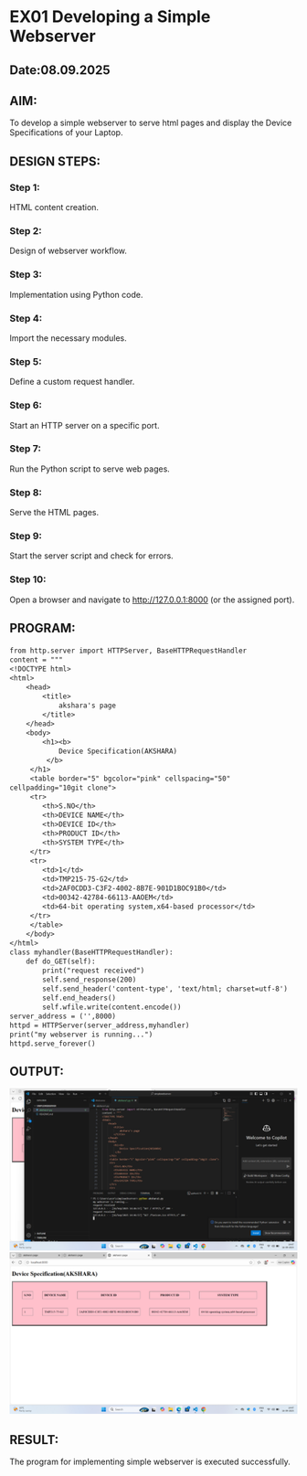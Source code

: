 # EX01 Developing a Simple Webserver
## Date:08.09.2025

## AIM:
To develop a simple webserver to serve html pages and display the Device Specifications of your Laptop.

## DESIGN STEPS:
### Step 1: 
HTML content creation.

### Step 2:
Design of webserver workflow.

### Step 3:
Implementation using Python code.

### Step 4:
Import the necessary modules.

### Step 5:
Define a custom request handler.

### Step 6:
Start an HTTP server on a specific port.

### Step 7:
Run the Python script to serve web pages.

### Step 8:
Serve the HTML pages.

### Step 9:
Start the server script and check for errors.

### Step 10:
Open a browser and navigate to http://127.0.0.1:8000 (or the assigned port).

## PROGRAM:
```
from http.server import HTTPServer, BaseHTTPRequestHandler
content = """
<!DOCTYPE html>
<html>
    <head>
        <title>
            akshara's page
        </title>
    </head>
    <body>
        <h1><b>
            Device Specification(AKSHARA)
         </b>
     </h1>
     <table border="5" bgcolor="pink" cellspacing="50" cellpadding="10git clone">
     <tr>
        <th>S.NO</th>
        <th>DEVICE NAME</th>
        <th>DEVICE ID</th>
        <th>PRODUCT ID</th>
        <th>SYSTEM TYPE</th>
     </tr>
     <tr>
        <td>1</td>
        <td>TMP215-75-G2</td>
        <td>2AF0CDD3-C3F2-4002-8B7E-901D1BOC91B0</td>
        <td>00342-42784-66113-AAOEM</td>
        <td>64-bit operating system,x64-based processor</td>
     </tr>
     </table>
    </body>
</html>
class myhandler(BaseHTTPRequestHandler):
    def do_GET(self):
        print("request received")
        self.send_response(200)
        self.send_header('content-type', 'text/html; charset=utf-8')
        self.end_headers()
        self.wfile.write(content.encode())
server_address = ('',8000)
httpd = HTTPServer(server_address,myhandler)
print("my webserver is running...")
httpd.serve_forever()
```

## OUTPUT:
![alt text](<Screenshot (15).png>)
![alt text](<Screenshot (14).png>)

## RESULT:
The program for implementing simple webserver is executed successfully.

